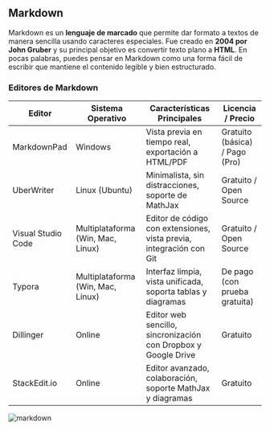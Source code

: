 ## Markdown

Markdown es un **lenguaje de marcado** que permite dar formato a textos de manera sencilla usando caracteres especiales. Fue creado en **2004 por John Gruber** y su principal objetivo es convertir texto plano a **HTML**. En pocas palabras, puedes pensar en Markdown como una forma fácil de escribir que mantiene el contenido legible y bien estructurado.

### Editores de Markdown

| Editor            | Sistema Operativo                 | Características Principales                                         | Licencia / Precio                     |
|-------------------|-----------------------------------|---------------------------------------------------------------------|---------------------------------------|
| MarkdownPad       | Windows                           | Vista previa en tiempo real, exportación a HTML/PDF                 | Gratuito (básica) / Pago (Pro)        |
| UberWriter        | Linux (Ubuntu)                    | Minimalista, sin distracciones, soporte de MathJax                  | Gratuito / Open Source                |
| Visual Studio Code| Multiplataforma (Win, Mac, Linux) | Editor de código con extensiones, vista previa, integración con Git | Gratuito / Open Source                |
| Typora            | Multiplataforma (Win, Mac, Linux) | Interfaz limpia, vista unificada, soporta tablas y diagramas        | De pago (con prueba gratuita)         |
| Dillinger         | Online                            | Editor web sencillo, sincronización con Dropbox y Google Drive      | Gratuito                              |
| StackEdit.io      | Online                            | Editor avanzado, colaboración, soporte MathJax y diagramas          | Gratuito                              |


![markdown](markdown_inte-1024x630.png)
